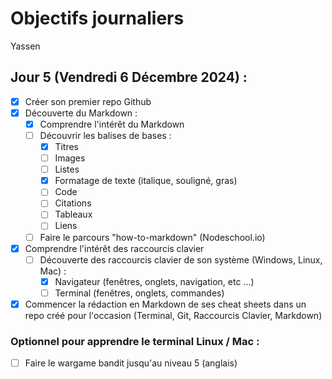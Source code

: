 # Objectifs journaliers

Yassen

## Jour 5 (Vendredi 6 Décembre 2024) :

- [X] Créer son premier repo Github
- [X] Découverte du Markdown :
  - [X] Comprendre l'intérêt du Markdown
  - [ ] Découvrir les balises de bases :
    - [X] Titres
    - [ ] Images
    - [ ] Listes
    - [X] Formatage de texte (italique, souligné, gras)
    - [ ] Code
    - [ ] Citations
    - [ ] Tableaux
    - [ ] Liens
  - [ ] Faire le parcours "how-to-markdown" (Nodeschool.io)
- [X] Comprendre l'intérêt des raccourcis clavier
  - [ ] Découverte des raccourcis clavier de son système (Windows, Linux, Mac) :
    - [x] Navigateur (fenêtres, onglets, navigation, etc …)
    - [ ] Terminal (fenêtres, onglets, commandes)
- [X] Commencer la rédaction en Markdown de ses cheat sheets dans un repo créé pour l'occasion (Terminal, Git, Raccourcis Clavier, Markdown)

### Optionnel pour apprendre le terminal Linux / Mac :

- [ ] Faire le wargame bandit jusqu'au niveau 5 (anglais)
